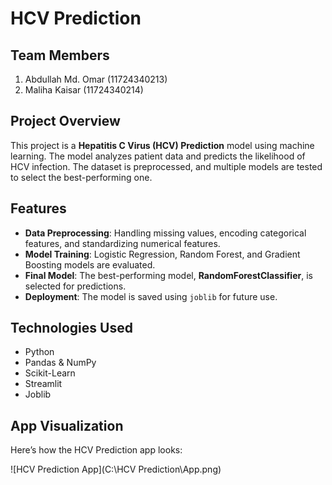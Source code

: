 # HCV Prediction  

## Team Members  
1. Abdullah Md. Omar (11724340213)  
2. Maliha Kaisar (11724340214)  

## Project Overview  
This project is a **Hepatitis C Virus (HCV) Prediction** model using machine learning. The model analyzes patient data and predicts the likelihood of HCV infection. The dataset is preprocessed, and multiple models are tested to select the best-performing one.  

## Features  
- **Data Preprocessing**: Handling missing values, encoding categorical features, and standardizing numerical features.  
- **Model Training**: Logistic Regression, Random Forest, and Gradient Boosting models are evaluated.  
- **Final Model**: The best-performing model, **RandomForestClassifier**, is selected for predictions.  
- **Deployment**: The model is saved using `joblib` for future use.  

## Technologies Used  
- Python  
- Pandas & NumPy  
- Scikit-Learn  
- Streamlit  
- Joblib  

## App Visualization  

Here’s how the HCV Prediction app looks:  

![HCV Prediction App](C:\HCV Prediction\App.png)